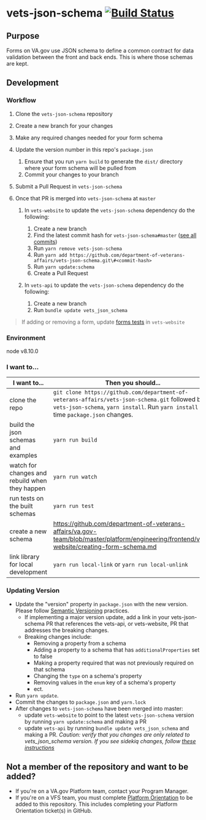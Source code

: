 # vets-json-schema [![Build Status](https://travis-ci.org/department-of-veterans-affairs/vets-json-schema.svg?branch=master)](https://travis-ci.org/department-of-veterans-affairs/vets-json-schema)

## Purpose

Forms on VA.gov use JSON schema to define a common contract for data validation between the front and back ends. This is where those schemas are kept.

## Development

### Workflow

1. Clone the `vets-json-schema` repository
2. Create a new branch for your changes
3. Make any required changes needed for your form schema
4. Update the version number in this repo's `package.json`
   1. Ensure that you run `yarn build` to generate the `dist/` directory where your form schema will be pulled from
   2. Commit your changes to your branch
5. Submit a Pull Request in `vets-json-schema`
6. Once that PR is merged into `vets-json-schema` at `master`

   1. In `vets-website` to update the `vets-json-schema` dependency do the following:

      1. Create a new branch
      2. Find the latest commit hash for `vets-json-schema#master` ([see all commits](https://github.com/department-of-veterans-affairs/vets-json-schema/commits/master))
      3. Run `yarn remove vets-json-schema`
      4. Run `yarn add https://github.com/department-of-veterans-affairs/vets-json-schema.git\#<commit-hash>`
      5. Run `yarn update:schema`
      6. Create a Pull Request

   2. In `vets-api` to update the `vets-json-schema` dependency do the following:
      1. Create a new branch
      2. Run `bundle update vets_json_schema`

> If adding or removing a form, update [forms tests](https://github.com/department-of-veterans-affairs/vets-website/blob/master/src/platform/forms/tests/forms.unit.spec.js) in `vets-website`

### Environment

node v8.10.0

### I want to...

| I want to...                                   | Then you should...                                                                                                                                                                        |
|------------------------------------------------|-------------------------------------------------------------------------------------------------------------------------------------------------------------------------------------------|
| clone the repo                                 | `git clone https://github.com/department-of-veterans-affairs/vets-json-schema.git` followed by `cd vets-json-schema`, `yarn install`. Run `yarn install` any time `package.json` changes. |
| build the json schemas and examples            | `yarn run build`                                                                                                                                                                          |
| watch for changes and rebuild when they happen | `yarn run watch`                                                                                                                                                                          |
| run tests on the built schemas                 | `yarn run test`                                                                                                                                                                           |
| create a new schema                            | https://github.com/department-of-veterans-affairs/va.gov-team/blob/master/platform/engineering/frontend/vets-website/creating-form-schema.md                                              |
| link library for local development             | `yarn run local-link` or `yarn run local-unlink`                                                                                                                                          |
### Updating Version

- Update the "version" property in `package.json` with the new version. Please follow [Semantic Versioning](https://semver.org/#summary) practices.
  - If implementing a major version update, add a link in your vets-json-schema PR that references the vets-api, or vets-website, PR that addresses the breaking changes.
  - Breaking changes include:
    - Removing a property from a schema
    - Adding a property to a schema that has `additionalProperties` set to false
    - Making a property required that was not previously required on that schema
    - Changing the `type` on a schema's property
    - Removing values in the `enum` key of a schema's property
    - ect.
- Run `yarn update`.
- Commit the changes to `package.json` and `yarn.lock`
- After changes to `vets-json-schema` have been merged into master:
  - update `vets-website` to point to the latest `vets-json-schema` version by running `yarn update:schema` and making a PR
  - update `vets-api` by running `bundle update vets_json_schema` and making a PR. _Caution: verify that you changes are only related to vets_json_schema version. If you see sidekiq changes, follow [these instructions](https://github.com/department-of-veterans-affairs/va.gov-team-sensitive/blob/master/platform/engineering/sidekiq-enterprise-setup.md)_

## Not a member of the repository and want to be added?
- If you're on a VA.gov Platform team, contact your Program Manager.
- If you're on a VFS team, you must complete [Platform Orientation](https://depo-platform-documentation.scrollhelp.site/getting-started/platform-orientation) to be added to this repository. This includes completing your Platform Orientation ticket(s) in GitHub.
